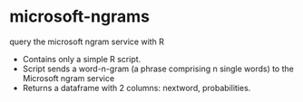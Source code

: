 microsoft-ngrams
================

query the microsoft ngram service with R

  - Contains only a simple R script.
  - Script sends a word-n-gram (a phrase comprising n single words) to the Microsoft ngram service
  - Returns a dataframe with 2 columns: nextword, probabilities. 

